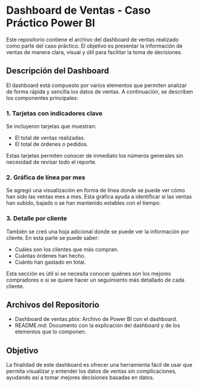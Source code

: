# Dashboard de Ventas - Caso Práctico Power BI

Este repositorio contiene el archivo del dashboard de ventas realizado como parte del caso práctico. El objetivo es presentar la información de ventas de manera clara, visual y útil para facilitar la toma de decisiones.

## Descripción del Dashboard

El dashboard está compuesto por varios elementos que permiten analizar de forma rápida y sencilla los datos de ventas. A continuación, se describen los componentes principales:

### 1. Tarjetas con indicadores clave
Se incluyeron tarjetas que muestran:
- El total de ventas realizadas.
- El total de órdenes o pedidos.

Estas tarjetas permiten conocer de inmediato los números generales sin necesidad de revisar todo el reporte.

### 2. Gráfica de línea por mes
Se agregó una visualización en forma de línea donde se puede ver cómo han sido las ventas mes a mes. Esta gráfica ayuda a identificar si las ventas han subido, bajado o se han mantenido estables con el tiempo.

### 3. Detalle por cliente
También se creó una hoja adicional donde se puede ver la información por cliente. En esta parte se puede saber:
- Cuáles son los clientes que más compran.
- Cuántas órdenes han hecho.
- Cuánto han gastado en total.

Esta sección es útil si se necesita conocer quiénes son los mejores compradores o si se quiere hacer un seguimiento más detallado de cada cliente.

## Archivos del Repositorio
- Dashboard de ventas.pbix: Archivo de Power BI con el dashboard.
- README.md: Documento con la explicación del dashboard y de los elementos que lo componen.

## Objetivo
La finalidad de este dashboard es ofrecer una herramienta fácil de usar que permita visualizar y entender los datos de ventas sin complicaciones, ayudando así a tomar mejores decisiones basadas en datos.

